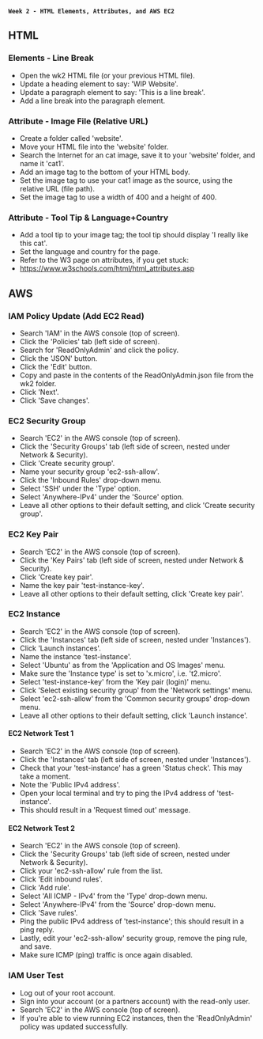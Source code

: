 **`Week 2 - HTML Elements, Attributes, and AWS EC2`**

## HTML

### Elements - Line Break
- Open the wk2 HTML file (or your previous HTML file).
- Update a heading element to say: 'WIP Website'.
- Update a paragraph element to say: 'This is a line break'.
- Add a line break into the paragraph element.

### Attribute - Image File (Relative URL)
- Create a folder called 'website'.
- Move your HTML file into the 'website' folder.
- Search the Internet for an cat image, save it to your 'website' folder, and name it 'cat1'.
- Add an image tag to the bottom of your HTML body.
- Set the image tag to use your cat1 image as the source, using the relative URL (file path).
- Set the image tag to use a width of 400 and a height of 400.

### Attribute - Tool Tip & Language+Country
- Add a tool tip to your image tag; the tool tip should display 'I really like this cat'.
- Set the language and country for the page.
- Refer to the W3 page on attributes, if you get stuck:
- https://www.w3schools.com/html/html_attributes.asp


## AWS

### IAM Policy Update (Add EC2 Read)
- Search 'IAM' in the AWS console (top of screen).
- Click the 'Policies' tab (left side of screen).
- Search for 'ReadOnlyAdmin' and click the policy.
- Click the 'JSON' button.
- Click the 'Edit' button.
- Copy and paste in the contents of the ReadOnlyAdmin.json file from the wk2 folder.
- Click 'Next'.
- Click 'Save changes'.

### EC2 Security Group
- Search 'EC2' in the AWS console (top of screen).
- Click the 'Security Groups' tab (left side of screen, nested under Network & Security).
- Click 'Create security group'.
- Name your security group 'ec2-ssh-allow'.
- Click the 'Inbound Rules' drop-down menu.
- Select 'SSH' under the 'Type' option.
- Select 'Anywhere-IPv4' under the 'Source' option.
- Leave all other options to their default setting, and click 'Create security group'.

### EC2 Key Pair
- Search 'EC2' in the AWS console (top of screen).
- Click the 'Key Pairs' tab (left side of screen, nested under Network & Security).
- Click 'Create key pair'.
- Name the key pair 'test-instance-key'.
- Leave all other options to their default setting, click 'Create key pair'.

### EC2 Instance
- Search 'EC2' in the AWS console (top of screen).
- Click the 'Instances' tab (left side of screen, nested under 'Instances').
- Click 'Launch instances'.
- Name the instance 'test-instance'.
- Select 'Ubuntu' as from the 'Application and OS Images' menu.
- Make sure the 'Instance type' is set to 'x.micro', i.e. 't2.micro'.
- Select 'test-instance-key' from the 'Key pair (login)' menu.
- Click 'Select existing security group' from the 'Network settings' menu.
- Select 'ec2-ssh-allow' from the 'Common security groups' drop-down menu.
- Leave all other options to their default setting, click 'Launch instance'.

#### EC2 Network Test 1
- Search 'EC2' in the AWS console (top of screen).
- Click the 'Instances' tab (left side of screen, nested under 'Instances').
- Check that your 'test-instance' has a green 'Status check'. This may take a moment.
- Note the 'Public IPv4 address'.
- Open your local terminal and try to ping the IPv4 address of 'test-instance'.
- This should result in a 'Request timed out' message.

#### EC2 Network Test 2
- Search 'EC2' in the AWS console (top of screen).
- Click the 'Security Groups' tab (left side of screen, nested under Network & Security).
- Click your 'ec2-ssh-allow' rule from the list.
- Click 'Edit inbound rules'.
- Click 'Add rule'.
- Select 'All ICMP - IPv4' from the 'Type' drop-down menu.
- Select 'Anywhere-IPv4' from the 'Source' drop-down menu.
- Click 'Save rules'.
- Ping the public IPv4 address of 'test-instance'; this should result in a ping reply.
- Lastly, edit your 'ec2-ssh-allow' security group, remove the ping rule, and save.
- Make sure ICMP (ping) traffic is once again disabled.

### IAM User Test
- Log out of your root account.
- Sign into your account (or a partners account) with the read-only user.
- Search 'EC2' in the AWS console (top of screen).
- If you're able to view running EC2 instances, then the 'ReadOnlyAdmin' policy was updated successfully.
